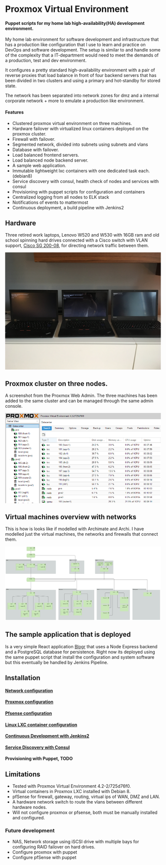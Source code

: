 # Proxmox Virtual Environment
#### Puppet scripts for my home lab high-availability(HA) development environment.
My home lab environment for software development and infrastructure
that has a production like configuration that I use to learn and
practice on DevOps and software development. The setup is similar
to and handle some of the complexity that a IT-department would
need to meet the demands of a production, test and dev environment.

It configures a pretty standard high-availability environment with a
pair of reverse proxies that load balance in front of four backend
servers that has been divided in two clusters and using a primary
and hot-standby for stored state.

The network has been
separated into network zones for dmz and a internal corporate
network + more to emulate a production like environment.

#### Features
* Clustered proxmox virtual environment on three machines.
* Hardware failover with virtualized linux containers deployed on the proxmox cluster.
* Firewall with failover.
* Segmented network, divided into subnets using subnets and vlans
* Database with failover.
* Load balanced frontend servers.
* Load balanced node backend server.
* A sample web application.
* Immutable lightweight lxc containers with one dedicated task each. (debian8)
* Service discovery with consul, health check of nodes and services with consul
* Provisioning with puppet scripts for configuration and containers
* Centralized logging from all nodes to ELK stack
* Notifications of events to mattermost
* Continuous deployment, a build pipeline with Jenkins2

## Hardware
Three retired work laptops, Lenovo W520 and W530 with 16GB ram
 and old school spinning hard drives connected with a Cisco
 switch with VLAN support, [Cisco SG 200-08](https://www.amazon.co.uk/Cisco-SG200-08-8-port-Gigabit-SLM2008T-EU/dp/B004UOT4BI/ref=sr_1_2?ie=UTF8&qid=1473971098&sr=8-2&keywords=SG+200-08), for directing network
 traffic between them.

![alt tag](doc/machines.jpg)

## Proxmox cluster on three nodes.
A screenshot from the Proxmox Web Admin. The three machines has
been added to the same cluster and can be managed through the
same admin console.

![alt tag](doc/pve.jpg)

## Virtual machines overview with networks
This is how is looks like if modelled with Archimate and Archi.
I have modelled just the virtual machines, the networks and firewalls
that connect them.

![alt tag](doc/overview.png)

## The sample application that is deployed
Is a very simple React application [Blogr](https://github.com/dniel/blogr-workshop)
that uses a Node Express backend and a PostgreSQL database for
persistence. Right now its deployed using the same puppet script
that install the configuration and system software but this
eventually be handled by Jenkins Pipeline.

## Installation
#### [Network configuration](doc/setup_network.md)
#### [Proxmox configuration](doc/setup_proxmox.md)
#### [Pfsense configuration](doc/setup_pfsense.md)
#### [Linux LXC container configuration](doc/setup_lxc.md)
#### [Continuous Development with Jenkins2](doc/setup_jenkins.md)
#### [Service Discovery with Consul](doc/setup_consul.md)
#### Provisioning with Puppet, TODO

## Limitations
* Tested with Proxmox Virtual Environment 4.2-2/725d76f0.
* Virtual containers in Proxmox LXC installed with Debian 8.
* pfSense for firewall, gateway, routing, virtual ips of WAN, DMZ and LAN.
* A hardware network switch to route the vlans between different hardware nodes.
* Will not configure proxmox or pfsense, both must be manually installed and configured.

### Future development
* NAS, Network storage using iSCSI drive with multiple bays for configuring RAID failover on hard drives.
* Configure proxmox with puppet
* Configure pfSense with puppet
